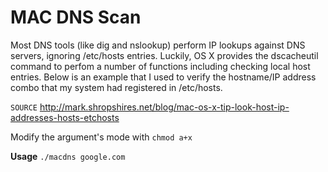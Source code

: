 # MAC DNS Scan

Most DNS tools (like dig and nslookup) perform IP lookups against DNS servers, ignoring /etc/hosts entries. Luckily, OS X provides the dscacheutil command to perfom a number of functions including checking local host entries. Below is an example that I used to verify the hostname/IP address combo that my system had registered in /etc/hosts.

`SOURCE` http://mark.shropshires.net/blog/mac-os-x-tip-look-host-ip-addresses-hosts-etchosts 

Modify the argument's mode with `chmod a+x`

<b>Usage</b> `./macdns google.com`
